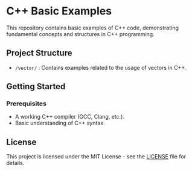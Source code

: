 # C++ Basic Examples

This repository contains basic examples of C++ code, demonstrating fundamental concepts and structures in C++ programming.

## Project Structure

- `/vector/` : Contains examples related to the usage of vectors in C++.

## Getting Started

### Prerequisites

- A working C++ compiler (GCC, Clang, etc.).
- Basic understanding of C++ syntax.

## License

This project is licensed under the MIT License - see the [LICENSE](LICENSE) file for details.
